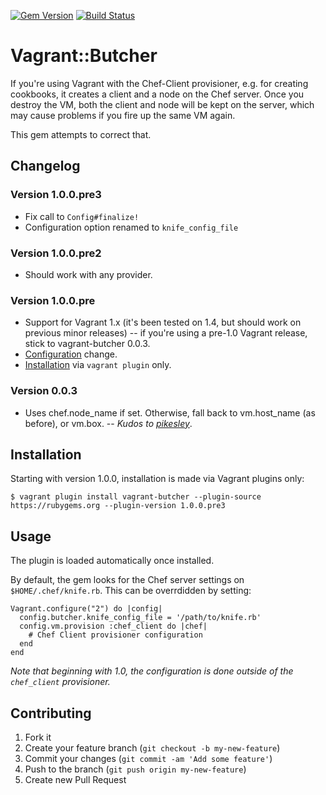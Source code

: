 [![Gem Version](https://badge.fury.io/rb/vagrant-butcher.png)](http://badge.fury.io/rb/vagrant-butcher)
[![Build Status](https://travis-ci.org/cassianoleal/vagrant-butcher.png)](https://travis-ci.org/cassianoleal/vagrant-butcher)

# Vagrant::Butcher

If you're using Vagrant with the Chef-Client provisioner, e.g. for creating cookbooks, it creates a client and a node on the Chef server. Once you destroy the VM, both the client and node will be kept on the server, which may cause problems if you fire up the same VM again.

This gem attempts to correct that.

## Changelog

### Version 1.0.0.pre3

* Fix call to `Config#finalize!`
* Configuration option renamed to `knife_config_file`

### Version 1.0.0.pre2

* Should work with any provider.

### Version 1.0.0.pre

* Support for Vagrant 1.x (it's been tested on 1.4, but should work on previous minor releases) -- if you're using a pre-1.0 Vagrant release, stick to vagrant-butcher 0.0.3.
* [Configuration](#usage) change.
* [Installation](#install) via `vagrant plugin` only.

### Version 0.0.3

* Uses chef.node_name if set. Otherwise, fall back to vm.host_name (as before), or vm.box. -- _Kudos to [pikesley](https://github.com/pikesley)_.

## <a id="install"></a>Installation

Starting with version 1.0.0, installation is made via Vagrant plugins only:

    $ vagrant plugin install vagrant-butcher --plugin-source https://rubygems.org --plugin-version 1.0.0.pre3

## <a id='usage'></a>Usage

The plugin is loaded automatically once installed.

By default, the gem looks for the Chef server settings on `$HOME/.chef/knife.rb`. This can be overrdidden by setting:

    Vagrant.configure("2") do |config|
      config.butcher.knife_config_file = '/path/to/knife.rb'
      config.vm.provision :chef_client do |chef|
        # Chef Client provisioner configuration
      end
    end

_Note that beginning with 1.0, the configuration is done outside of the `chef_client` provisioner._

## Contributing

1. Fork it
2. Create your feature branch (`git checkout -b my-new-feature`)
3. Commit your changes (`git commit -am 'Add some feature'`)
4. Push to the branch (`git push origin my-new-feature`)
5. Create new Pull Request
